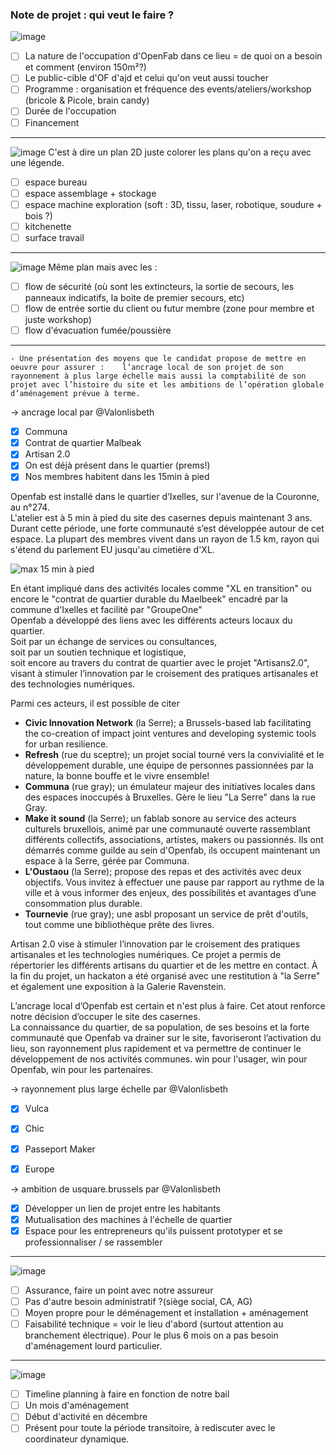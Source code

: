 ### Note de projet : qui veut le faire ?

![image](https://user-images.githubusercontent.com/25099826/41979835-4647da2c-7a25-11e8-85ac-2f7d3996a5f7.png)

- [ ] La nature de l'occupation d'OpenFab dans ce lieu = de quoi on a besoin et comment (environ 150m²?)
- [ ] Le public-cible d'OF d'ajd et celui qu'on veut aussi toucher
- [ ] Programme : organisation et fréquence des events/ateliers/workshop (bricole & Picole, brain candy)
- [ ] Durée de l'occupation
- [ ] Financement

---

![image](https://user-images.githubusercontent.com/25099826/41979992-ad7ee0d2-7a25-11e8-9480-ca924c6a74bc.png)
C'est à dire un plan 2D juste colorer les plans qu'on a reçu avec une légende.

- [ ] espace bureau
- [ ] espace assemblage + stockage
- [ ] espace machine exploration (soft : 3D, tissu, laser, robotique, soudure + bois ?)
- [ ] kitchenette
- [ ] surface travail

---

![image](https://user-images.githubusercontent.com/25099826/41980114-023928f8-7a26-11e8-93a9-4a06f16e543e.png)
Même plan mais avec les :

- [ ] flow de sécurité (où sont les extincteurs, la sortie de secours, les panneaux indicatifs, la boite de premier secours, etc)
- [ ] flow de entrée sortie du client ou futur membre (zone pour membre et juste workshop)
- [ ] flow d'évacuation fumée/poussière

---

`` - Une présentation des moyens que le candidat propose de mettre en oeuvre pour assurer :   
l’ancrage local de son projet de son rayonnement à plus large échelle mais aussi la comptabilité de son projet avec l’histoire du site et les ambitions de l’opération globale d’aménagement prévue à terme.
``
>>
-> ancrage local par @Valonlisbeth
- [x] Communa
- [x] Contrat de quartier Malbeak
- [x] Artisan 2.0
- [x] On est déjà présent dans le quartier (prems!)
- [x] Nos membres habitent dans les 15min à pied

Openfab est installé dans le quartier d’Ixelles, sur l'avenue de la Couronne, au n°274.  
L'atelier est à 5 min à pied du site des casernes depuis maintenant 3 ans.  
Durant cette période, une forte communauté s’est développée autour de cet espace. La plupart des membres vivent dans un rayon de 1.5 km, rayon qui s'étend du parlement EU jusqu'au cimetière d'XL.  

![max 15 min à pied](https://user-images.githubusercontent.com/12049360/42125583-3367b484-7c7a-11e8-88f0-dbc5f07b2ed1.jpg)


En étant impliqué dans des activités locales comme "XL en transition" ou encore le "contrat de quartier durable du Maelbeek" encadré par la commune d'Ixelles et facilité par "GroupeOne"  
Openfab a développé des liens avec les différents acteurs locaux du quartier.   
Soit par un échange de services ou consultances,    
soit par un soutien technique et logistique,  
soit encore au travers du contrat de quartier avec le projet "Artisans2.0", visant à stimuler l’innovation par le croisement des pratiques artisanales et des technologies numériques.

Parmi ces acteurs, il est possible de citer
- **Civic Innovation Network** (la Serre); a Brussels-based lab facilitating the co-creation of impact joint ventures and developing systemic tools for urban resilience.
- **Refresh** (rue du sceptre); un projet social tourné vers la convivialité et le développement durable, une équipe de personnes passionnées par la nature, la bonne bouffe et le vivre ensemble!
- **Communa** (rue gray); un émulateur majeur des initiatives locales dans des espaces inoccupés à Bruxelles. Gère le lieu "La Serre" dans la rue Gray.
- **Make it sound** (la Serre); un fablab sonore au service des acteurs culturels bruxellois, animé par une communauté ouverte rassemblant différents collectifs, associations, artistes, makers ou passionnés. Ils ont démarrés comme guilde au sein d'Openfab, ils occupent maintenant un espace à la Serre, gérée par Communa.
- **L'Oustaou** (la Serre); propose des repas et des activités avec deux objectifs. Vous invitez à effectuer une pause par rapport au rythme de la ville et à vous informer des enjeux, des possibilités et avantages d’une consommation plus durable.
- **Tournevie** (rue gray); une asbl proposant un service de prêt d'outils, tout comme une bibliothèque prête des livres.

 Artisan 2.0 vise à stimuler l’innovation par le croisement des pratiques artisanales et les technologies numériques. Ce projet a permis de répertorier les différents artisans du quartier et de les mettre en contact. À la fin du projet, un hackaton a été organisé avec une restitution à "la Serre" et également une exposition à la Galerie Ravenstein.   


 L’ancrage local d’Openfab est certain et n'est plus à faire. Cet atout renforce notre décision d’occuper le site des casernes.  
 La connaissance du quartier, de sa population, de ses besoins et la forte communauté que Openfab va drainer sur le site, favoriseront l’activation du lieu, son rayonnement plus rapidement et va permettre de continuer le développement de nos activités communes. win pour l'usager, win pour Openfab, win pour les partenaires.

>>
-> rayonnement plus large échelle  par @Valonlisbeth
- [x] Vulca
- [x] Chic
- [x] Passeport Maker
- [x] Europe


>>
-> ambition de usquare.brussels  par @Valonlisbeth
- [x] Développer un lien de projet entre les habitants
- [x] Mutualisation des machines à l'échelle de quartier
- [x] Espace pour les entrepreneurs qu'ils puissent prototyper et se professionnaliser / se rassembler

---

![image](https://user-images.githubusercontent.com/25099826/41980715-71e716fa-7a27-11e8-8ab4-7871208d0375.png)
- [ ] Assurance, faire un point avec notre assureur
- [ ] Pas d'autre besoin administratif  ?(siège social, CA, AG)
- [ ] Moyen propre pour le déménagement et installation + aménagement
- [ ] Faisabilité technique = voir le lieu d'abord (surtout attention au branchement électrique). Pour le plus 6 mois on a pas besoin d'aménagement lourd particulier.

---

![image](https://user-images.githubusercontent.com/25099826/41980897-ec84847e-7a27-11e8-9e87-6fd88c226027.png)
- [ ] Timeline planning à faire en fonction de notre bail
- [ ] Un mois d'aménagement
- [ ] Début d'activité en décembre
- [ ] Présent pour toute la période transitoire, à rediscuter avec le coordinateur dynamique.

